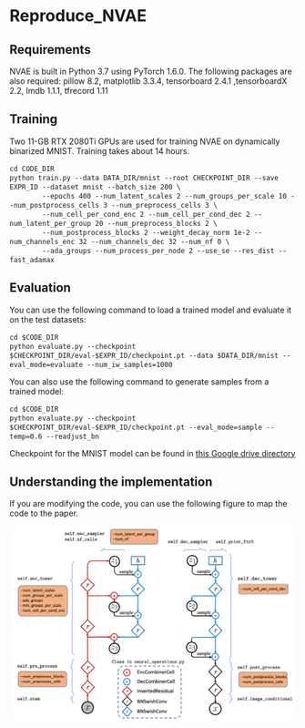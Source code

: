 # Reproduce_NVAE
## Requirements
NVAE is built in Python 3.7 using PyTorch 1.6.0. The following packages are also required:
pillow 8.2, matplotlib 3.3.4, tensorboard 2.4.1 ,tensorboardX 2.2, lmdb 1.1.1, tfrecord 1.11

## Training
Two 11-GB RTX 2080Ti GPUs are used for training NVAE on dynamically binarized MNIST. Training takes about 14 hours.
```shell script
cd CODE_DIR
python train.py --data DATA_DIR/mnist --root CHECKPOINT_DIR --save EXPR_ID --dataset mnist --batch_size 200 \
        --epochs 400 --num_latent_scales 2 --num_groups_per_scale 10 --num_postprocess_cells 3 --num_preprocess_cells 3 \
        --num_cell_per_cond_enc 2 --num_cell_per_cond_dec 2 --num_latent_per_group 20 --num_preprocess_blocks 2 \
        --num_postprocess_blocks 2 --weight_decay_norm 1e-2 --num_channels_enc 32 --num_channels_dec 32 --num_nf 0 \
        --ada_groups --num_process_per_node 2 --use_se --res_dist --fast_adamax 
```
## Evaluation 
You can use the following command to load a trained model and evaluate it on the test datasets:
```shell script
cd $CODE_DIR
python evaluate.py --checkpoint $CHECKPOINT_DIR/eval-$EXPR_ID/checkpoint.pt --data $DATA_DIR/mnist --eval_mode=evaluate --num_iw_samples=1000
```
You can also use the following command to generate samples from a trained model:

```shell script
cd $CODE_DIR
python evaluate.py --checkpoint $CHECKPOINT_DIR/eval-$EXPR_ID/checkpoint.pt --eval_mode=sample --temp=0.6 --readjust_bn
```
Checkpoint for the MNIST model can be found in 
[this Google drive directory](https://drive.google.com/drive/folders/1nMiUFNojIBf-vQafl_7-CVBHJX7JbUOj?usp=sharing) 

## Understanding the implementation
If you are modifying the code, you can use the following figure to map the code to the paper.

<p align="center">
    <img src="Supporting files/model_diagram.png" width="900">
</p>
